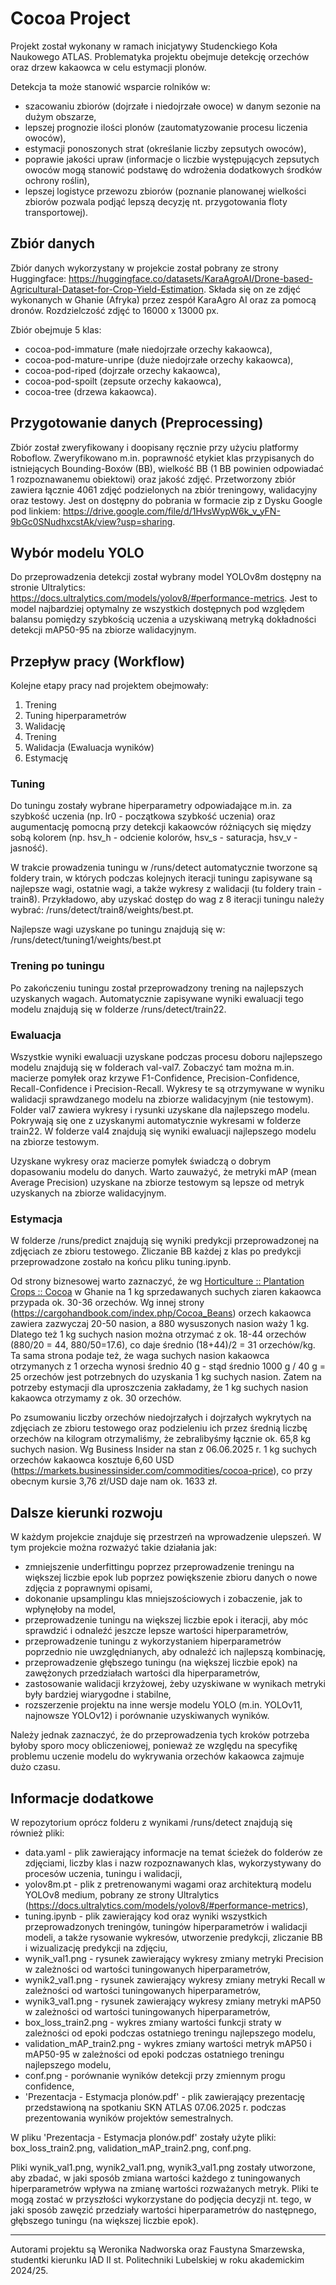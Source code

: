 # Cocoa Project

Projekt został wykonany w ramach inicjatywy Studenckiego Koła Naukowego ATLAS. 
Problematyka projektu obejmuje detekcję orzechów oraz drzew kakaowca w celu estymacji plonów. 

Detekcja ta może stanowić wsparcie rolników w:
- szacowaniu zbiorów (dojrzałe i niedojrzałe owoce) w danym sezonie na dużym obszarze,
- lepszej prognozie ilości plonów (zautomatyzowanie procesu liczenia owoców),
- estymacji ponoszonych strat (określanie liczby zepsutych owoców),
- poprawie jakości upraw (informacje o liczbie występujących zepsutych owoców mogą stanowić podstawę do wdrożenia dodatkowych środków ochrony roślin),
- lepszej logistyce przewozu zbiorów (poznanie planowanej wielkości zbiorów pozwala podjąć lepszą decyzję nt. przygotowania floty transportowej).

## Zbiór danych
Zbiór danych wykorzystany w projekcie został pobrany ze strony Huggingface: https://huggingface.co/datasets/KaraAgroAI/Drone-based-Agricultural-Dataset-for-Crop-Yield-Estimation.
Składa się on ze zdjęć wykonanych w Ghanie (Afryka) przez zespół KaraAgro AI oraz za pomocą dronów. 
Rozdzielczość zdjęć to 16000 x 13000 px.

Zbiór obejmuje 5 klas: 
- cocoa-pod-immature (małe niedojrzałe orzechy kakaowca), 
- cocoa-pod-mature-unripe (duże niedojrzałe orzechy kakaowca), 
- cocoa-pod-riped (dojrzałe orzechy kakaowca), 
- cocoa-pod-spoilt (zepsute orzechy kakaowca), 
- cocoa-tree (drzewa kakaowca).

## Przygotowanie danych (Preprocessing)
Zbiór został zweryfikowany i doopisany ręcznie przy użyciu platformy Roboflow. Zweryfikowano m.in. poprawność etykiet klas przypisanych do istniejących Bounding-Boxów (BB), wielkość BB (1 BB powinien odpowiadać 1 rozpoznawanemu obiektowi) oraz jakość zdjęć. 
Przetworzony zbiór zawiera łącznie 4061 zdjęć podzielonych na zbiór treningowy, walidacyjny oraz testowy. Jest on dostępny do pobrania w formacie zip z Dysku Google pod linkiem: https://drive.google.com/file/d/1HvsWypW6k_v_yFN-9bGc0SNudhxcstAk/view?usp=sharing.

## Wybór modelu YOLO
Do przeprowadzenia detekcji został wybrany model YOLOv8m dostępny na stronie Ultralytics: https://docs.ultralytics.com/models/yolov8/#performance-metrics.
Jest to model najbardziej optymalny ze wszystkich dostępnych pod względem balansu pomiędzy szybkością uczenia a uzyskiwaną metryką dokładności detekcji mAP50-95 na zbiorze walidacyjnym.

## Przepływ pracy (Workflow)
Kolejne etapy pracy nad projektem obejmowały:
1. Trening
2. Tuning hiperparametrów
3. Walidację
4. Trening
5. Walidacja (Ewaluacja wyników)
6. Estymację

### Tuning
Do tuningu zostały wybrane hiperparametry odpowiadające m.in. za szybkość uczenia (np. lr0 - początkowa szybkość uczenia) oraz augumentację pomocną przy detekcji kakaowców różniących się między sobą kolorem (np. hsv_h - odcienie kolorów, hsv_s - saturacja, hsv_v - jasność).

W trakcie prowadzenia tuningu w /runs/detect automatycznie tworzone są foldery train, w których podczas kolejnych iteracji tuningu zapisywane są najlepsze wagi, ostatnie wagi, a także wykresy z walidacji (tu foldery train - train8). Przykładowo, aby uzyskać dostęp do wag z 8 iteracji tuningu należy wybrać: /runs/detect/train8/weights/best.pt. 

Najlepsze wagi uzyskane po tuningu znajdują się w: /runs/detect/tuning1/weights/best.pt

### Trening po tuningu
Po zakończeniu tuningu został przeprowadzony trening na najlepszych uzyskanych wagach. 
Automatycznie zapisywane wyniki ewaluacji tego modelu znajdują się w folderze /runs/detect/train22.

### Ewaluacja
Wszystkie wyniki ewaluacji uzyskane podczas procesu doboru najlepszego modelu znajdują się w folderach val-val7. Zobaczyć tam można m.in. macierze pomyłek oraz krzywe F1-Confidence, Precision-Confidence, Recall-Confidence i Precision-Recall. Wykresy te są otrzymywane w wyniku walidacji sprawdzanego modelu na zbiorze walidacyjnym (nie testowym). 
Folder val7 zawiera wykresy i rysunki uzyskane dla najlepszego modelu. Pokrywają się one z uzyskanymi automatycznie wykresami w folderze train22.
W folderze val4 znajdują się wyniki ewaluacji najlepszego modelu na zbiorze testowym.

Uzyskane wykresy oraz macierze pomyłek świadczą o dobrym dopasowaniu modelu do danych. 
Warto zauważyć, że metryki mAP (mean Average Precision) uzyskane na zbiorze testowym są lepsze od metryk uzyskanych na zbiorze walidacyjnym.

### Estymacja
W folderze /runs/predict znajdują się wyniki predykcji przeprowadzonej na zdjęciach ze zbioru testowego. 
Zliczanie BB każdej z klas po predykcji przeprowadzone zostało na końcu pliku tuning.ipynb. 

Od strony biznesowej warto zaznaczyć, że wg [Horticulture :: Plantation Crops :: Cocoa](https://agritech.tnau.ac.in/horticulture/horti_plantation%20crops_cocoa.html) w Ghanie na 1 kg sprzedawanych suchych ziaren kakaowca przypada ok. 30-36 orzechów. Wg innej strony (https://cargohandbook.com/index.php/Cocoa_Beans) orzech kakaowca zawiera zazwyczaj 20-50 nasion, a 880 wysuszonych nasion waży 1 kg. Dlatego też 1 kg suchych nasion można otrzymać z ok. 18-44 orzechów (880/20 = 44, 880/50=17.6), co daje średnio (18+44)/2 = 31 orzechów/kg. Ta sama strona podaje też, że waga suchych nasion kakaowca otrzymanych z 1 orzecha wynosi średnio 40 g - stąd średnio 1000 g / 40 g = 25 orzechów jest potrzebnych do uzyskania 1 kg suchych nasion.
Zatem na potrzeby estymacji dla uproszczenia zakładamy, że 1 kg suchych nasion kakaowca otrzymamy z ok. 30 orzechów.

Po zsumowaniu liczby orzechów niedojrzałych i dojrzałych wykrytych na zdjęciach ze zbioru testowego oraz podzieleniu ich przez średnią liczbę orzechów na kilogram otrzymaliśmy, że zebralibyśmy łącznie ok. 65,8 kg suchych nasion. Wg Business Insider na stan z 06.06.2025 r. 1 kg suchych orzechów kakaowca kosztuje 6,60 USD (https://markets.businessinsider.com/commodities/cocoa-price), co przy obecnym kursie 3,76 zł/USD daje nam ok. 1633 zł.

## Dalsze kierunki rozwoju
W każdym projekcie znajduje się przestrzeń na wprowadzenie ulepszeń. W tym projekcie można rozważyć takie działania jak:
- zmniejszenie underfittingu poprzez przeprowadzenie treningu na większej liczbie epok lub poprzez powiększenie zbioru danych o nowe zdjęcia z poprawnymi opisami,
- dokonanie upsamplingu klas mniejszościowych i zobaczenie, jak to wpłynęłoby na model,
- przeprowadzenie tuningu na większej liczbie epok i iteracji, aby móc sprawdzić i odnaleźć jeszcze lepsze wartości hiperparametrów,
- przeprowadzenie tuningu z wykorzystaniem hiperparametrów poprzednio nie uwzględnianych, aby odnaleźć ich najlepszą kombinację,
- przeprowadzenie głębszego tuningu (na większej liczbie epok) na zawężonych przedziałach wartości dla hiperparametrów,
- zastosowanie walidacji krzyżowej, żeby uzyskiwane w wynikach metryki były bardziej wiarygodne i stabilne,
- rozszerzenie projektu na inne wersje modelu YOLO (m.in. YOLOv11, najnowsze YOLOv12) i porównanie uzyskiwanych wyników.

Należy jednak zaznaczyć, że do przeprowadzenia tych kroków potrzeba byłoby sporo mocy obliczeniowej, ponieważ ze względu na specyfikę problemu uczenie modelu do wykrywania orzechów kakaowca zajmuje dużo czasu.

## Informacje dodatkowe
 
W repozytorium oprócz folderu z wynikami /runs/detect znajdują się również pliki:
- data.yaml - plik zawierający informacje na temat ścieżek do folderów ze zdjęciami, liczby klas i nazw rozpoznawanych klas, wykorzystywany do procesów uczenia, tuningu i walidacji,
- yolov8m.pt - plik z pretrenowanymi wagami oraz architekturą modelu YOLOv8 medium, pobrany ze strony Ultralytics (https://docs.ultralytics.com/models/yolov8/#performance-metrics),
- tuning.ipynb - plik zawierający kod oraz wyniki wszystkich przeprowadzonych treningów, tuningów hiperparametrów i walidacji modeli, a także rysowanie wykresów, utworzenie predykcji, zliczanie BB i wizualizację predykcji na zdjęciu,
- wynik_val1.png - rysunek zawierający wykresy zmiany metryki Precision w zależności od wartości tuningowanych hiperparametrów,
- wynik2_val1.png - rysunek zawierający wykresy zmiany metryki Recall w zależności od wartości tuningowanych hiperparametrów,
- wynik3_val1.png - rysunek zawierający wykresy zmiany metryki mAP50 w zależności od wartości tuningowanych hiperparametrów,
- box_loss_train2.png - wykres zmiany wartości funkcji straty w zależności od epoki podczas ostatniego treningu najlepszego modelu,
- validation_mAP_train2.png - wykres zmiany wartości metryk mAP50 i mAP50-95 w zależności od epoki podczas ostatniego treningu najlepszego modelu,
- conf.png - porównanie wyników detekcji przy zmiennym progu confidence,
- 'Prezentacja - Estymacja plonów.pdf' - plik zawierający prezentację przedstawioną na spotkaniu SKN ATLAS 07.06.2025 r. podczas prezentowania wyników projektów semestralnych.
 
W pliku 'Prezentacja - Estymacja plonów.pdf' zostały użyte pliki: box_loss_train2.png, validation_mAP_train2.png, conf.png.
 
Pliki wynik_val1.png, wynik2_val1.png, wynik3_val1.png zostały utworzone, aby zbadać, w jaki sposób zmiana wartości każdego z tuningowanych hiperparametrów wpływa na zmianę wartości rozważanych metryk. Pliki te mogą zostać w przyszłości wykorzystane do podjęcia decyzji nt. tego, w jaki sposób zawęzić przedziały wartości hiperparametrów do następnego, głębszego tuningu (na większej liczbie epok).
____________________________________________________________________________
Autorami projektu są Weronika Nadworska oraz Faustyna Smarzewska, 
studentki kierunku IAD II st. Politechniki Lubelskiej
w roku akademickim 2024/25.
